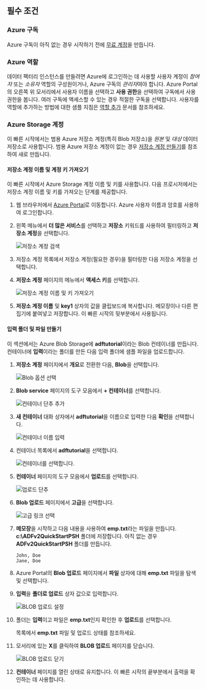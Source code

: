 ## <a name="prerequisites"></a>필수 조건

### <a name="azure-subscription"></a>Azure 구독
Azure 구독이 아직 없는 경우 시작하기 전에 [무료 계정](https://azure.microsoft.com/free/)을 만듭니다.

### <a name="azure-roles"></a>Azure 역할
데이터 팩터리 인스턴스를 만들려면 Azure에 로그인하는 데 사용할 사용자 계정이 *참여자* 또는 *소유자* 역할의 구성원이거나, Azure 구독의 *관리자*여야 합니다. Azure Portal의 오른쪽 위 모서리에서 사용자 이름을 선택하고 **사용 권한**을 선택하여 구독에서 사용 권한을 봅니다. 여러 구독에 액세스할 수 있는 경우 적절한 구독을 선택합니다. 사용자를 역할에 추가하는 방법에 대한 샘플 지침은 [역할 추가](../articles/billing/billing-add-change-azure-subscription-administrator.md) 문서를 참조하세요.

### <a name="azure-storage-account"></a>Azure Storage 계정
이 빠른 시작에서는 범용 Azure 저장소 계정(특히 Blob 저장소)을 *원본* 및 *대상* 데이터 저장소로 사용합니다. 범용 Azure 저장소 계정이 없는 경우 [저장소 계정 만들기](../articles/storage/common/storage-create-storage-account.md#create-a-storage-account)를 참조하여 새로 만듭니다. 

#### <a name="get-the-storage-account-name-and-account-key"></a>저장소 계정 이름 및 계정 키 가져오기
이 빠른 시작에서 Azure Storage 계정 이름 및 키를 사용합니다. 다음 프로시저에서는 저장소 계정 이름 및 키를 가져오는 단계를 제공합니다. 

1. 웹 브라우저에서 [Azure Portal](https://portal.azure.com)로 이동합니다. Azure 사용자 이름과 암호를 사용하여 로그인합니다. 
2. 왼쪽 메뉴에서 **더 많은 서비스**를 선택하고 **저장소** 키워드를 사용하여 필터링하고 **저장소 계정**을 선택합니다.

   ![저장소 계정 검색](media/data-factory-quickstart-prerequisites/search-storage-account.png)
3. 저장소 계정 목록에서 저장소 계정(필요한 경우)을 필터링한 다음 저장소 계정을 선택합니다. 
4. **저장소 계정** 페이지의 메뉴에서 **액세스 키**를 선택합니다.

   ![저장소 계정 이름 및 키 가져오기](media/data-factory-quickstart-prerequisites/storage-account-name-key.png)
5. **저장소 계정 이름** 및 **key1** 상자의 값을 클립보드에 복사합니다. 메모장이나 다른 편집기에 붙여넣고 저장합니다. 이 빠른 시작의 뒷부분에서 사용됩니다.   

#### <a name="create-the-input-folder-and-files"></a>입력 폴더 및 파일 만들기
이 섹션에서는 Azure Blob Storage에 **adftutorial**이라는 Blob 컨테이너를 만듭니다. 컨테이너에 **입력**이라는 폴더를 만든 다음 입력 폴더에 샘플 파일을 업로드합니다. 

1. **저장소 계정** 페이지에서 **개요**로 전환한 다음, **Blob**을 선택합니다. 

   ![Blob 옵션 선택](media/data-factory-quickstart-prerequisites/select-blobs.png)
2. **Blob service** 페이지의 도구 모음에서 **+ 컨테이너**를 선택합니다. 

   ![컨테이너 단추 추가](media/data-factory-quickstart-prerequisites/add-container-button.png)    
3. **새 컨테이너** 대화 상자에서 **adftutorial**을 이름으로 입력한 다음 **확인**을 선택합니다. 

   ![컨테이너 이름 입력](media/data-factory-quickstart-prerequisites/new-container-dialog.png)
4. 컨테이너 목록에서 **adftutorial**을 선택합니다. 

   ![컨테이너를 선택합니다.](media/data-factory-quickstart-prerequisites/seelct-adftutorial-container.png)
1. **컨테이너** 페이지의 도구 모음에서 **업로드**를 선택합니다.  

   ![업로드 단추](media/data-factory-quickstart-prerequisites/upload-toolbar-button.png)
6. **Blob 업로드** 페이지에서 **고급**을 선택합니다.

   ![고급 링크 선택](media/data-factory-quickstart-prerequisites/upload-blob-advanced.png)
7. **메모장**을 시작하고 다음 내용을 사용하여 **emp.txt**라는 파일을 만듭니다. **c:\ADFv2QuickStartPSH** 폴더에 저장합니다. 아직 없는 경우 **ADFv2QuickStartPSH** 폴더를 만듭니다.
    
   ```
   John, Doe
   Jane, Doe
   ```    
8. Azure Portal의 **Blob 업로드** 페이지에서 **파일** 상자에 대해 **emp.txt** 파일을 탐색 및 선택합니다. 
9. **입력**을 **폴더로 업로드** 상자 값으로 입력합니다. 

    ![BLOB 업로드 설정](media/data-factory-quickstart-prerequisites/upload-blob-settings.png)    
10. 폴더는 **입력**이고 파일은 **emp.txt**인지 확인한 후 **업로드**를 선택합니다.
    
    목록에서 **emp.txt** 파일 및 업로드 상태를 참조하세요. 
12. 모서리에 있는 **X**를 클릭하여 **BLOB 업로드** 페이지를 닫습니다. 

    ![BLOB 업로드 닫기](media/data-factory-quickstart-prerequisites/close-upload-blob.png)
1. **컨테이너** 페이지를 열린 상태로 유지합니다. 이 빠른 시작의 끝부분에서 출력을 확인하는 데 사용합니다.